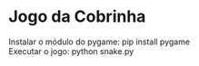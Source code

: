 # Jogo da Cobrinha
 
 Instalar o módulo do pygame: pip install pygame  
 Executar o jogo: python snake.py